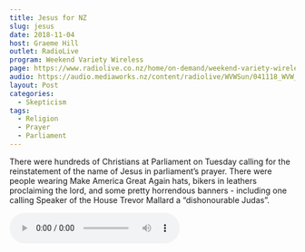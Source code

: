 ```yaml
---
title: Jesus for NZ
slug: jesus
date: 2018-11-04
host: Graeme Hill
outlet: RadioLive
program: Weekend Variety Wireless
page: https://www.radiolive.co.nz/home/on-demand/weekend-variety-wireless/2018/11/weekend-variety-wireless-icymi-041118.html
audio: https://audio.mediaworks.nz/content/radiolive/WVWSun/041118_WVW_SkepticalThoughts.mp3
layout: Post
categories:
  - Skepticism
tags:
  - Religion
  - Prayer
  - Parliament
---
```


There were hundreds of Christians at Parliament on Tuesday calling for the reinstatement of the name of Jesus in parliament’s prayer. There were people wearing Make America Great Again hats, bikers in leathers proclaiming the lord, and some pretty horrendous banners - including one calling Speaker of the House Trevor Mallard a “dishonourable Judas”.

<!-- more -->

<audio controls src="/media/audio/skepticism/Jesus.mp3" />

A few of us atheists were also there, carrying placards demanding the inclusion of Thor, Satan, the Flying Spaghetti Monster and others in the prayer, in the interests of fairness. Our more serious point was that the state should be secular, and should avoid favouring any particular deity.

The organisers seemed to be well bankrolled, with a stage and two large screens. There was talk from an MP of how you don’t have to have intelligence, that all you need is a willingness to be obedient to god. Of course, there’s a stage in the middle between god and those who are being told to be obedient - the pastors. Those in charge get to decide what god is telling people to believe and do, and they were out there telling people to trust them.

@[youtube](https://youtu.be/7bTYpmLXVsU)

Thomas Manch mentioned us in an [article for Stuff](https://www.stuff.co.nz/national/politics/108210971/parliamentary-prayer-rally-calls-for-speaker-to-reinstate-references-of-jesus), but I was surprised that he called us “hecklers”. To me, heckling is harassment of a speaker in order to try to stop them speaking. We in no way tried to cause issues for the organisers, speakers or attendees - we simply stood on the pavement outside of parliament and waved our banners while occasionally shouting out slogans like “all gods or none” or “separation of church and state”. Many people laughed at our signs and took pictures, nobody seemed to have any problems with us being there, some of us were prayed for, and we talked with several Christians in a friendly, understanding way.

One thing that surprised me in conversations we had with several of the Christians that had attended was that they agreed with our idea that parliament should be fair, and accepted that having just Jesus mentioned in prayer was not fair to other faiths. It struck me as funny that people would turn up to support a rally like this when they disagree with its central message. My guess is that their desire to show their devotion to their belief, and maybe some pressure from religious leaders, is enough to get them to turn up - and that in their heads they’re there to show their love for Jesus, not because of an issue with the parliamentary prayer.

The major argument that the organisers seem to be pushing is that New Zealand is a nation built on Christian values, with a Christian heritage:

@[youtube](https://youtu.be/CrBU7skq9IU?t=50)

Of course, this may be the case - not least because a hundred and fifty years ago, when parliament was created, pretty much everyone was a Christian. But that history doesn’t mean that New Zealand should continue to favour Christianity over other beliefs - we’ve come a long way in the last 150 years, and we have a better understanding now of how to run a fair, equitable society. Arguing that something should be a certain way simply because it has been that way in the past is nonsensical.

There was an earthquake later in the day, which has been claimed as evidence that God is not happy about the prayer change:

> “Seems the Lord chose to remind Parliament who is in control with a big earthquake that caused them to suspend business”

- [Source](https://www.facebook.com/events/226692421389621/permalink/298162054242657/)

> Is it a coincidence that the same day hundreds maybe thousands protested outside parliament, there was an earthquake that sent MPs scrambling from the house?

- Geoffrey Strickland, Thames (in the NZ Herald)

Someone on the March’s Facebook event page [asked](https://www.facebook.com/events/226692421389621/permalink/298536250871904/):

> Is anyone else who went yesterday feeling like the enemy is attacking them?

The responses included:

> Major spiritual warfare is going on. Halloween, witches and satanists are trying their best. But the battle and victory belongs to Jesus! His blood covers not only our sins, but our souls!

> Plead the blood of Jesus over yourself, dwelling, and family. Demons cannot penetrate that, in fact they end up getting beaten up.

In the end, it turns out that the cause of the person’s feeling of being attacked was likely that Facebook held their post back for a day in quarantine, not that demons were attacking her.
